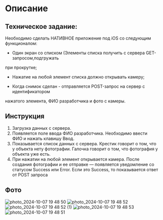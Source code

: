 <h1>Описание</h1>

<h2>Техническое задание:</h2>

Необходимо сделать НАТИВНОЕ приложение под iOS со следующим функционалом:

- Один экран со списком (Элементы списка получить с сервера GET-запросом,подгружать

при прокрутке;

- Нажатие на любой элемент списка должно открывать камеру;

- Когда снимок сделан - отправляется POST-запрос на сервер с идентификатором

нажатого элемента, ФИО разработчика и фото с камеры.


<h2>Инструкция</h2>

1) Загрузка данных с сервера. 
2) Появляется поле ввода ФИО разработчика. Необходимо ввести ФИО и нажать клавишу Ввод.
3) Показывается список данных с сервера. Крестик говорит о том, что у объекта нету фотографии. Галочка говорит о том, что фотография у объекта уже есть.
4) При нажатии на любой элемент открывается камера. После создания фотографии и ее отправке — появляется уведомление со статусом Success или Error. Если это Success, то показывается ответ от POST запроса

<h2>Фото</h2>


![photo_2024-10-07 19 48 50](https://github.com/user-attachments/assets/3d76ebe0-0560-4f1d-ba5d-73eb9cc29e44)
![photo_2024-10-07 19 48 52](https://github.com/user-attachments/assets/68bb9a61-ab0f-4db1-896f-3a574fc2b4b2)
![photo_2024-10-07 19 48 52 (1)](https://github.com/user-attachments/assets/c725f057-daca-4990-b5ea-f3fec68828c5)
![photo_2024-10-07 19 48 53](https://github.com/user-attachments/assets/2b25e393-711a-4972-b5c8-49962122306a)
![photo_2024-10-07 19 48 51](https://github.com/user-attachments/assets/f8c3697d-d855-4915-a59d-609ca9b6e5ef)




